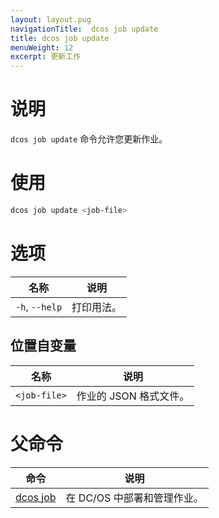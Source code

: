 ```yaml
---
layout: layout.pug
navigationTitle:  dcos job update
title: dcos job update
menuWeight: 12
excerpt: 更新工作
---
```



# 说明
`dcos job update` 命令允许您更新作业。

# 使用

```bash
dcos job update <job-file>
```

# 选项

| 名称 | 说明 |
|---------|-------------|
|`-h`, `--help` | 打印用法。 |

## 位置自变量

| 名称 | 说明 |
|---------|-------------|
| `<job-file>`   | 作业的 JSON 格式文件。 |

# 父命令

| 命令 | 说明 |
|---------|-------------|
| [dcos job](/mesosphere/dcos/cn/1.13/cli/command-reference/dcos-job/) |  在 DC/OS 中部署和管理作业。 |


